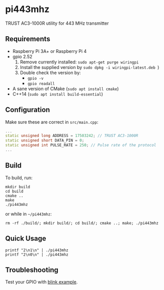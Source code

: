 # pi443mhz

TRUST AC3-1000R utility for 443 MHz transmitter 

## Requirements

- Raspberry Pi 3A+ or Raspberry Pi 4
- gpio 2.52
  1. Remove currently installed: `sudo apt-get purge wiringpi` 
  2. Install the supplied version by `sudo dpkg -i wiringpi-latest.deb `)
  3. Double check the version by:
     - `gpio -v`
     - `gpio readall`
- A sane version of CMake (`sudo apt install cmake`)
- C++14 (`sudo apt install build-essential`)
     
## Configuration

Make sure these are correct in `src/main.cpp`:

```cpp
...
static unsigned long ADDRESS = 17503242; // TRUST AC3-1000R
static unsigned short DATA_PIN = 0;
static unsigned int PULSE_RATE = 250; // Pulse rate of the protocol
...
```


## Build

To build, run:

```
mkdir build
cd build
cmake ..
make
./pi443mhz
```
or while in `~/pi443mhz`:

```
rm -rf ./build/; mkdir build/; cd build/; cmake ..; make; ./pi443mhz
```

## Quick Usage

```
printf "2\n1\n" | ./pi443mhz
printf "2\n0\n" | ./pi443mhz
```

## Troubleshooting

Test your GPIO with [blink example](http://wiringpi.com/examples/blink/).
